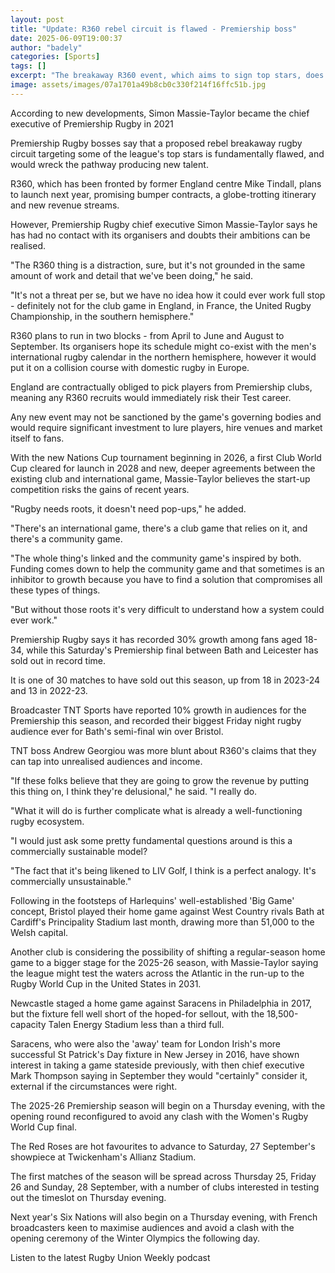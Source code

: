 ```yaml
---
layout: post
title: "Update: R360 rebel circuit is flawed - Premiership boss"
date: 2025-06-09T19:00:37
author: "badely"
categories: [Sports]
tags: []
excerpt: "The breakaway R360 event, which aims to sign top stars, does not have a clear route to reality say Premiership Rugby bosses."
image: assets/images/07a1701a49b8cb0c330f214f16ffc51b.jpg
---
```


According to new developments, Simon Massie-Taylor became the chief executive of Premiership Rugby in 2021

Premiership Rugby bosses say that a proposed rebel breakaway rugby circuit targeting some of the league's top stars is fundamentally flawed, and would wreck the pathway producing new talent.

R360, which has been fronted by former England centre Mike Tindall, plans to launch next year, promising bumper contracts, a globe-trotting itinerary and new revenue streams.

However, Premiership Rugby chief executive Simon Massie-Taylor says he has had no contact with its organisers and doubts their ambitions can be realised.

"The R360 thing is a distraction, sure, but it's not grounded in the same amount of work and detail that we've been doing," he said.

"It's not a threat per se, but we have no idea how it could ever work full stop - definitely not for the club game in England, in France, the United Rugby Championship, in the southern hemisphere."

R360 plans to run in two blocks - from April to June and August to September. Its organisers hope its schedule might co-exist with the men's international rugby calendar in the northern hemisphere, however it would put it on a collision course with domestic rugby in Europe.

England are contractually obliged to pick players from Premiership clubs, meaning any R360 recruits would immediately risk their Test career.

Any new event may not be sanctioned by the game's governing bodies and would require significant investment to lure players, hire venues and market itself to fans.

With the new Nations Cup tournament beginning in 2026, a first Club World Cup cleared for launch in 2028 and new, deeper agreements between the existing club and international game, Massie-Taylor believes the start-up competition risks the gains of recent years.

"Rugby needs roots, it doesn't need pop-ups," he added.

"There's an international game, there's a club game that relies on it, and there's a community game.

"The whole thing's linked and the community game's inspired by both. Funding comes down to help the community game and that sometimes is an inhibitor to growth because you have to find a solution that compromises all these types of things.

"But without those roots it's very difficult to understand how a system could ever work."

Premiership Rugby says it has recorded 30% growth among fans aged 18-34, while this Saturday's Premiership final between Bath and Leicester has sold out in record time.

It is one of 30 matches to have sold out this season, up from 18 in 2023-24 and 13 in 2022-23.

Broadcaster TNT Sports have reported 10% growth in audiences for the Premiership this season, and recorded their biggest Friday night rugby audience ever for Bath's semi-final win over Bristol.

TNT boss Andrew Georgiou was more blunt about R360's claims that they can tap into unrealised audiences and income.

"If these folks believe that they are going to grow the revenue by putting this thing on, I think they're delusional," he said. "I really do.

"What it will do is further complicate what is already a well-functioning rugby ecosystem.

"I would just ask some pretty fundamental questions around is this a commercially sustainable model?

"The fact that it's being likened to LIV Golf, I think is a perfect analogy. It's commercially unsustainable."

Following in the footsteps of Harlequins' well-established 'Big Game' concept, Bristol played their home game against West Country rivals Bath at Cardiff's Principality Stadium last month, drawing more than 51,000 to the Welsh capital.

Another club is considering the possibility of shifting a regular-season home game to a bigger stage for the 2025-26 season, with Massie-Taylor saying the league might test the waters across the Atlantic in the run-up to the Rugby World Cup in the United States in 2031.

Newcastle staged a home game against Saracens in Philadelphia in 2017, but the fixture fell well short of the hoped-for sellout, with the 18,500-capacity Talen Energy Stadium less than a third full.

Saracens, who were also the 'away' team for London Irish's more successful St Patrick's Day fixture in New Jersey in 2016, have shown interest in taking a game stateside previously, with then chief executive Mark Thompson saying in September they would "certainly" consider it, external if the circumstances were right.

The 2025-26 Premiership season will begin on a Thursday evening, with the opening round reconfigured to avoid any clash with the Women's Rugby World Cup final.

The Red Roses are hot favourites to advance to Saturday, 27 September's showpiece at Twickenham's Allianz Stadium.

The first matches of the season will be spread across Thursday 25, Friday 26 and Sunday, 28 September, with a number of clubs interested in testing out the timeslot on Thursday evening.

Next year's Six Nations will also begin on a Thursday evening, with French broadcasters keen to maximise audiences and avoid a clash with the opening ceremony of the Winter Olympics the following day.

Listen to the latest Rugby Union Weekly podcast

